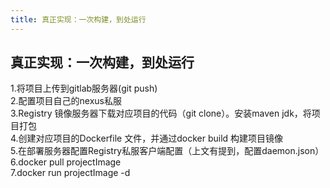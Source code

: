 ```yaml
---
title: 真正实现：一次构建，到处运行
---
```

## 真正实现：一次构建，到处运行
1.将项目上传到gitlab服务器(git push)        
2.配置项目自己的nexus私服    
3.Registry 镜像服务器下载对应项目的代码（git clone）。安装maven jdk，将项目打包   
4.创建对应项目的Dockerfile 文件，并通过docker build 构建项目镜像   
5.在部署服务器配置Registry私服客户端配置（上文有提到，配置daemon.json）   
6.docker pull projectImage   
7.docker run projectImage -d    
